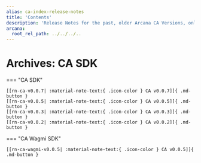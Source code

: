 ```yaml
---
alias: ca-index-release-notes
title: 'Contents'
description: 'Release Notes for the past, older Arcana CA Versions, only for reference. Note these are not supported anymore.'
arcana:
  root_rel_path: ../../../..
---
```


# Archives: CA SDK

=== "CA SDK"

    [[rn-ca-v0.0.7| :material-note-text:{ .icon-color } CA v0.0.7]]{ .md-button }
    [[rn-ca-v0.0.5| :material-note-text:{ .icon-color } CA v0.0.5]]{ .md-button }
    [[rn-ca-v0.0.3| :material-note-text:{ .icon-color } CA v0.0.3]]{ .md-button }
    [[rn-ca-v0.0.2| :material-note-text:{ .icon-color } CA v0.0.2]]{ .md-button }

=== "CA Wagmi SDK"

    [[rn-ca-wagmi-v0.0.5| :material-note-text:{ .icon-color } CA v0.0.5]]{ .md-button }
